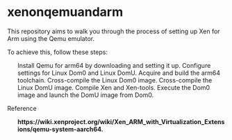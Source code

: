 # xenonqemuandarm
This repository aims to walk you through the process of setting up Xen for Arm using the Qemu emulator. 

To achieve this, follow these steps:
<ul>
Install Qemu for arm64 by downloading and setting it up.
Configure settings for Linux Dom0 and Linux DomU.
Acquire and build the arm64 toolchain.
Cross-compile the Linux Dom0 image.
Cross-compile the Linux DomU image.
Compile Xen and Xen-tools.
Execute the Dom0 image and launch the DomU image from Dom0.
</ul>

Reference
<ul>
<b> https://wiki.xenproject.org/wiki/Xen_ARM_with_Virtualization_Extensions/qemu-system-aarch64. </b> 
</ul>


